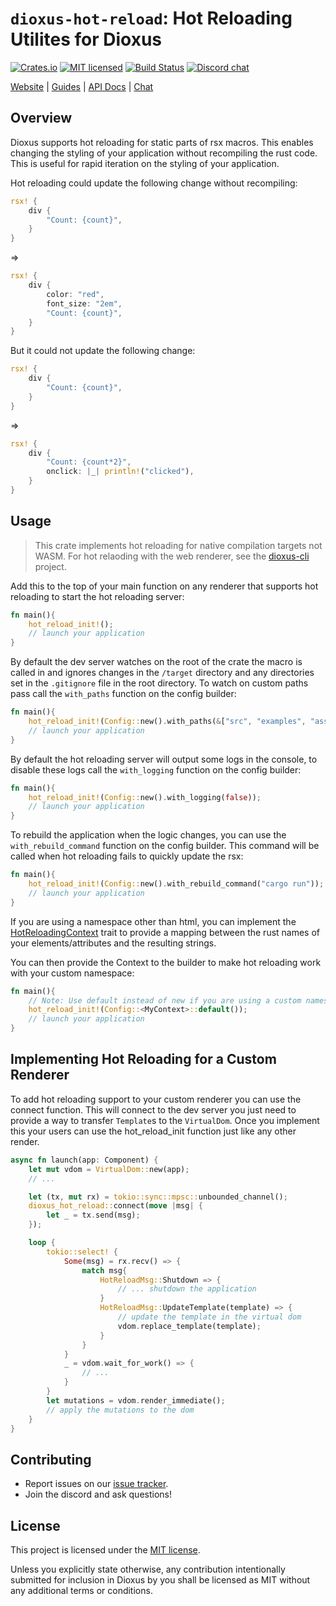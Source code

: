 # `dioxus-hot-reload`: Hot Reloading Utilites for Dioxus


[![Crates.io][crates-badge]][crates-url]
[![MIT licensed][mit-badge]][mit-url]
[![Build Status][actions-badge]][actions-url]
[![Discord chat][discord-badge]][discord-url]

[crates-badge]: https://img.shields.io/crates/v/dioxus-hot-reload.svg
[crates-url]: https://crates.io/crates/dioxus-hot-reload

[mit-badge]: https://img.shields.io/badge/license-MIT-blue.svg
[mit-url]: https://github.com/dioxuslabs/dioxus/blob/master/LICENSE

[actions-badge]: https://github.com/dioxuslabs/dioxus/actions/workflows/main.yml/badge.svg
[actions-url]: https://github.com/dioxuslabs/dioxus/actions?query=workflow%3ACI+branch%3Amaster

[discord-badge]: https://img.shields.io/discord/899851952891002890.svg?logo=discord&style=flat-square
[discord-url]: https://discord.gg/XgGxMSkvUM

[Website](https://dioxuslabs.com) |
[Guides](https://dioxuslabs.com/guide/) |
[API Docs](https://docs.rs/dioxus-hot-reload/latest/dioxus_hot_reload) |
[Chat](https://discord.gg/XgGxMSkvUM)


## Overview

Dioxus supports hot reloading for static parts of rsx macros. This enables changing the styling of your application without recompiling the rust code. This is useful for rapid iteration on the styling of your application.


Hot reloading could update the following change without recompiling:
```rust
rsx! {
    div {
        "Count: {count}",
    }
}
```
=>
```rust
rsx! {
    div {
        color: "red",
        font_size: "2em",
        "Count: {count}",
    }
}
```

But it could not update the following change:
```rust
rsx! {
    div {
        "Count: {count}",
    }
}
```
=>
```rust
rsx! {
    div {
        "Count: {count*2}",
        onclick: |_| println!("clicked"),
    }
}
```

## Usage

> This crate implements hot reloading for native compilation targets not WASM. For hot relaoding with the web renderer, see the [dioxus-cli](https://github.com/DioxusLabs/cli) project.

Add this to the top of your main function on any renderer that supports hot reloading to start the hot reloading server:

```rust
fn main(){
    hot_reload_init!();
    // launch your application
}
```

By default the dev server watches on the root of the crate the macro is called in and ignores changes in the `/target` directory and any directories set in the `.gitignore` file in the root directory. To watch on custom paths pass call the `with_paths` function on the config builder:

```rust
fn main(){
    hot_reload_init!(Config::new().with_paths(&["src", "examples", "assets"]));
    // launch your application
}
```

By default the hot reloading server will output some logs in the console, to disable these logs call the `with_logging` function on the config builder:

```rust
fn main(){
    hot_reload_init!(Config::new().with_logging(false));
    // launch your application
}
```

To rebuild the application when the logic changes, you can use the `with_rebuild_command` function on the config builder. This command will be called when hot reloading fails to quickly update the rsx:

```rust
fn main(){
    hot_reload_init!(Config::new().with_rebuild_command("cargo run"));
    // launch your application
}
```

If you are using a namespace other than html, you can implement the [HotReloadingContext](https://docs.rs/dioxus-rsx/latest/dioxus_rsx/trait.HotReloadingContext.html) trait to provide a mapping between the rust names of your elements/attributes and the resulting strings.

You can then provide the Context to the builder to make hot reloading work with your custom namespace:

```rust
fn main(){
    // Note: Use default instead of new if you are using a custom namespace
    hot_reload_init!(Config::<MyContext>::default());
    // launch your application
}
```

## Implementing Hot Reloading for a Custom Renderer

To add hot reloading support to your custom renderer you can use the connect function. This will connect to the dev server you just need to provide a way to transfer `Template`s to the `VirtualDom`. Once you implement this your users can use the hot_reload_init function just like any other render.

```rust
async fn launch(app: Component) {
    let mut vdom = VirtualDom::new(app);
    // ...

    let (tx, mut rx) = tokio::sync::mpsc::unbounded_channel();
    dioxus_hot_reload::connect(move |msg| {
        let _ = tx.send(msg);
    });

    loop {
        tokio::select! {
            Some(msg) = rx.recv() => {
                match msg{
                    HotReloadMsg::Shutdown => {
                        // ... shutdown the application
                    }
                    HotReloadMsg::UpdateTemplate(template) => {
                        // update the template in the virtual dom
                        vdom.replace_template(template);
                    }
                }
            }
            _ = vdom.wait_for_work() => {
                // ...
            }
        }
        let mutations = vdom.render_immediate();
        // apply the mutations to the dom
    }
}
```

## Contributing

- Report issues on our [issue tracker](https://github.com/dioxuslabs/dioxus/issues).
- Join the discord and ask questions!

## License
This project is licensed under the [MIT license].

[mit license]: https://github.com/DioxusLabs/dioxus/blob/master/LICENSE-MIT

Unless you explicitly state otherwise, any contribution intentionally submitted
for inclusion in Dioxus by you shall be licensed as MIT without any additional
terms or conditions.

